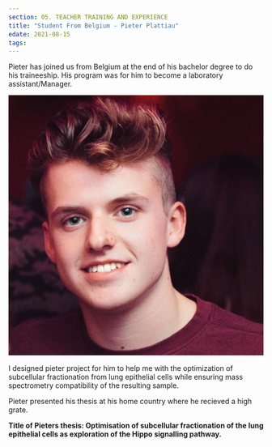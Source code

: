 ```yaml
---
section: 05. TEACHER TRAINING AND EXPERIENCE
title: "Student From Belgium - Pieter Plattiau"
edate: 2021-08-15
tags:
---
```


Pieter has joined us from Belgium at the end of his bachelor degree to do his traineeship. His program was for him to become a laboratory assistant/Manager.

![](/assets/img/plattiau.jpg)

I designed pieter project for him to help me with the optimization of subcellular fractionation from lung epithelial cells while ensuring mass spectrometry compatibility of the resulting sample. 

Pieter presented his thesis at his home country where he recieved a high grate.

**Title of Pieters thesis: Optimisation of subcellular fractionation of the lung epithelial cells as exploration of the Hippo signalling pathway.**
